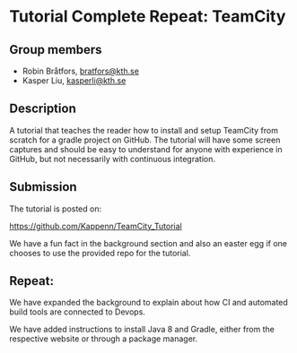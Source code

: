 # Tutorial Complete Repeat: TeamCity

## Group members
- Robin Bråtfors, bratfors@kth.se
- Kasper Liu, kasperli@kth.se

## Description
A tutorial that teaches the reader how to install and setup TeamCity from scratch for a gradle project on GitHub. The tutorial will have some screen captures and should be easy to understand for anyone with experience in GitHub, but not necessarily with continuous integration.

## Submission
The tutorial is posted on:

https://github.com/Kappenn/TeamCity_Tutorial

We have a fun fact in the background section and also an easter egg if one chooses to use the provided repo for the tutorial.

## Repeat:

We have expanded the background to explain about how CI and automated build tools are connected to Devops.

We have added instructions to install Java 8 and Gradle, either from the respective website or through a package manager.

